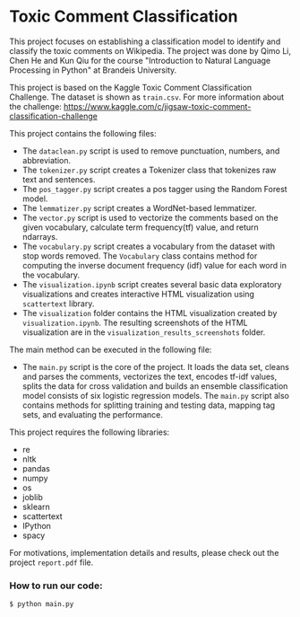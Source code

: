 # Toxic Comment Classification
This project focuses on establishing a classification model to identify and classify the toxic comments on Wikipedia. 
The project was done by Qimo Li, Chen He and Kun Qiu for the course "Introduction to Natural Language Processing in Python" at 
Brandeis University. 

This project is based on the Kaggle Toxic Comment Classification Challenge. The dataset is shown as `train.csv`. For more information about the challenge: 
https://www.kaggle.com/c/jigsaw-toxic-comment-classification-challenge
 
This project contains the following files:
* The `dataclean.py` script is used to remove punctuation, numbers, and abbreviation.
* The `tokenizer.py` script creates a Tokenizer class that tokenizes raw text and sentences.
* The `pos_tagger.py` script creates a pos tagger using the Random Forest model.
* The `lemmatizer.py` script creates a WordNet-based lemmatizer.
* The `vector.py` script is used to vectorize the comments based on the given vocabulary, 
calculate term frequency(tf) value, and return ndarrays.
* The `vocabulary.py` script creates a vocabulary from the dataset with stop words removed. The `Vocabulary` class
contains method for computing the inverse document frequency (idf) value for each word in the vocabulary.
* The `visualization.ipynb` script creates several basic data exploratory visualizations and creates interactive HTML
visualization using `scattertext` library.
* The `visualization` folder contains the HTML visualization created by `visualization.ipynb`. The resulting screenshots of the HTML visualization are in the `visualization_results_screenshots` folder.

The main method can be executed in the following file:
* The `main.py` script is the core of the project. It loads the data set, cleans and parses the comments, vectorizes 
the text, encodes tf-idf values, splits the data for cross validation and builds an ensemble classification model 
consists of six logistic regression models. The `main.py` script also contains methods for splitting training and 
testing data, mapping tag sets, and evaluating the performance.

This project requires the following libraries:
* re
* nltk
* pandas
* numpy
* os
* joblib
* sklearn
* scattertext
* IPython
* spacy

For motivations, implementation details and results, please check out the project `report.pdf` file. 

### How to run our code: 
`$ python main.py`
